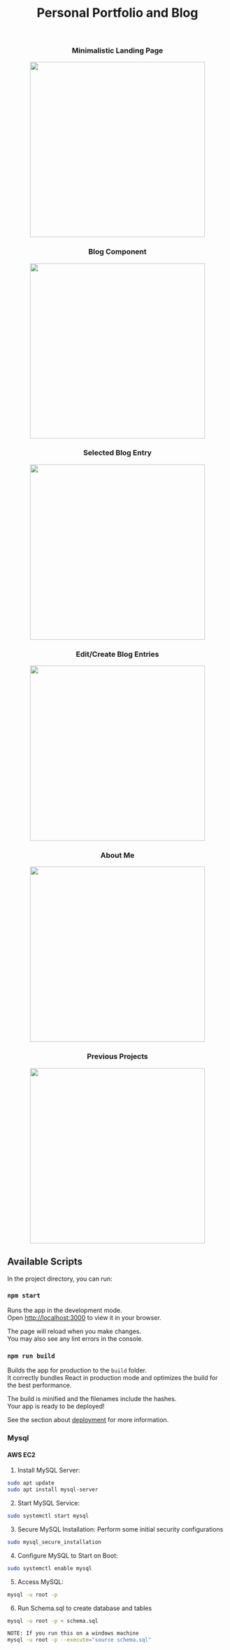 <div align="center">
  <h1>Personal Portfolio and Blog</h1>
  <br/>
  <h3> Minimalistic Landing Page</h3>
  <img src="https://github.com/kemp3673/Blog/assets/102747919/99e4030d-93e9-45a3-a080-123b5c5ef3c4" height="400"/>
  <h3>Blog Component</h3>
  <img src="https://github.com/kemp3673/Blog/assets/102747919/333cc473-09f1-4a9a-b3c7-655cac8cdaf7" height="400"/>
  <h3>Selected Blog Entry</h3>
  <img src="https://github.com/kemp3673/Blog/assets/102747919/8e3c29f1-e6a8-4251-a546-10bffd67c14d" height="400"/>
  <h3>Edit/Create Blog Entries</h3>
  <img src="https://github.com/kemp3673/Blog/assets/102747919/254f50de-0e65-4c25-803d-9d09c781b472" height="400"/>
  <h3>About Me</h3>
  <img src="https://github.com/kemp3673/Blog/assets/102747919/6ea85fd1-433e-4302-ad54-a617fea97d7f" height="400"/>
  <h3>Previous Projects</h3>
  <img src="https://github.com/kemp3673/Blog/assets/102747919/c3e7bf7a-6935-4bc2-a15a-ef966b64ee8d" height="400"/>
</div>

## Available Scripts

In the project directory, you can run:

### `npm start`

Runs the app in the development mode.\
Open [http://localhost:3000](http://localhost:3000) to view it in your browser.

The page will reload when you make changes.\
You may also see any lint errors in the console.

### `npm run build`

Builds the app for production to the `build` folder.\
It correctly bundles React in production mode and optimizes the build for the best performance.

The build is minified and the filenames include the hashes.\
Your app is ready to be deployed!

See the section about [deployment](https://facebook.github.io/create-react-app/docs/deployment) for more information.

### Mysql

#### AWS EC2

1. Install MySQL Server:

```sh
sudo apt update
sudo apt install mysql-server
```

2. Start MySQL Service:

```sh
sudo systemctl start mysql
```

3. Secure MySQL Installation: Perform some initial security configurations

```sh
sudo mysql_secure_installation
```

4. Configure MySQL to Start on Boot:

```sh
sudo systemctl enable mysql
```

5. Access MySQL:

```sh
mysql -u root -p
```

6. Run Schema.sql to create database and tables

```sh
mysql -u root -p < schema.sql

NOTE: If you run this on a windows machine
mysql -u root -p --execute="source schema.sql"

```

